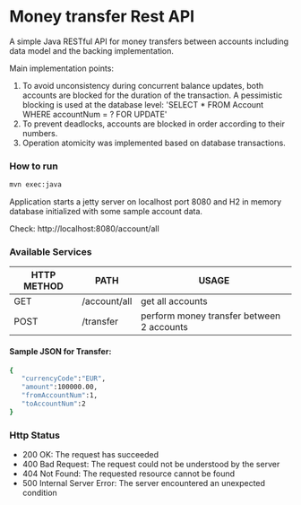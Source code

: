 # Money transfer Rest API

A simple Java RESTful API for money transfers between accounts including data model and the backing implementation.

Main implementation points:
1. To avoid unconsistency during concurrent balance updates, both accounts are blocked for the duration of the transaction.
   A pessimistic blocking is used at the database level: 'SELECT * FROM Account WHERE accountNum = ? FOR UPDATE'
2. To prevent deadlocks, accounts are blocked in order according to their numbers.
3. Operation atomicity was implemented based on database transactions.

### How to run
```sh
mvn exec:java
```
Application starts a jetty server on localhost port 8080 and H2 in memory database initialized with some sample account data.

Check: http://localhost:8080/account/all

### Available Services

| HTTP METHOD | PATH | USAGE |
| -----------| ------ | ------ |
| GET | /account/all | get all accounts | 
| POST | /transfer | perform money transfer between 2 accounts | 

#### Sample JSON for Transfer:
```sh
{  
   "currencyCode":"EUR",
   "amount":100000.00,
   "fromAccountNum":1,
   "toAccountNum":2
}
```

### Http Status
- 200 OK: The request has succeeded
- 400 Bad Request: The request could not be understood by the server 
- 404 Not Found: The requested resource cannot be found
- 500 Internal Server Error: The server encountered an unexpected condition
 
 